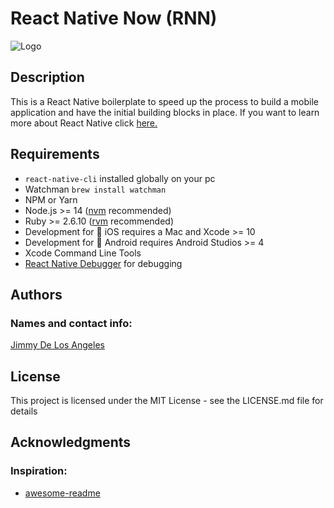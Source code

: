 # React Native Now (RNN)
![Logo](https://crowdbotics.ghost.io/content/images/size/w1000/2020/10/React-Native-Featured-Image.png)

## Description
This is a React Native boilerplate to speed up the process to build a mobile application and have the initial building blocks in place.
If you want to learn more about React Native click [here.](https://www.reactnative.express/)

## Requirements
- `react-native-cli` installed globally on your pc
- Watchman `brew install watchman`
- NPM or Yarn
- Node.js >= 14 ([nvm](https://github.com/nvm-sh/nvm#installing-and-updating) recommended)
- Ruby >= 2.6.10 ([rvm](https://rvm.io/rvm/install) recommended)
- Development for :apple: iOS requires a Mac and Xcode >= 10
- Development for :robot: Android requires Android Studios >= 4
- Xcode Command Line Tools
- [React Native Debugger](https://github.com/jhen0409/react-native-debugger) for debugging

## Authors

### Names and contact info:
[Jimmy De Los Angeles](https://www.linkedin.com/in/jimmydla/)

## License

This project is licensed under the MIT License - see the LICENSE.md file for details

## Acknowledgments

### Inspiration:
- [awesome-readme](https://github.com/matiassingers/awesome-readme)

